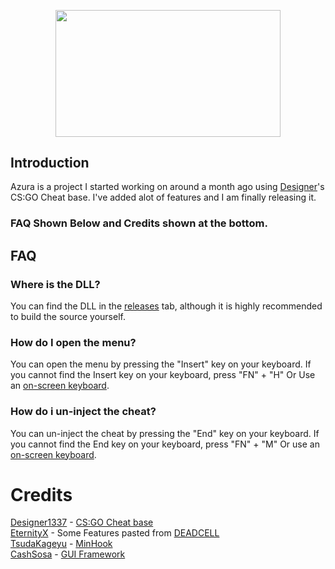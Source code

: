 <p align="center">
  <img width="360" height="202.5" src="https://i.imgur.com/0YUNZNS.png">
</p>

## Introduction
Azura is a project I started working on around a month ago using [Designer](https://github.com/designer1337)'s CS:GO Cheat base. I've added alot of features and I am finally releasing it.
### FAQ Shown Below and Credits shown at the bottom.

## FAQ
### Where is the DLL?
You can find the DLL in the [releases](https://github.com/cazamir/Azura/releases) tab, although it is highly recommended to build the source yourself.

### How do I open the menu?
You can open the menu by pressing the "Insert" key on your keyboard. If you cannot find the Insert key on your keyboard, press "FN" + "H" Or Use an [on-screen keyboard](https://learn.microsoft.com/en-us/windows/iot/iot-enterprise/os-features/on-screen-keyboard#enable-on-screen-keyboard).

### How do i un-inject the cheat?
You can un-inject the cheat by pressing the "End" key on your keyboard. If you cannot find the End key on your keyboard, press "FN" + "M" Or use an [on-screen keyboard](https://learn.microsoft.com/en-us/windows/iot/iot-enterprise/os-features/on-screen-keyboard#enable-on-screen-keyboard).

# Credits
[Designer1337](https://github.com/designer1337) - [CS:GO Cheat base](https://github.com/designer1337/csgo-cheat-base) <br />
[EternityX](https://github.com/eternityx) - Some Features pasted from [DEADCELL](https://github.com/EternityX/deadcell-csgo) <br />
[TsudaKageyu](https://github.com/TsudaKageyu) - [MinHook](https://github.com/TsudaKageyu/minhook) <br />
[CashSosa](https://www.unknowncheats.me/forum/members/2669363.html) - [GUI Framework](https://www.unknowncheats.me/forum/members/2669363.html) <br />
